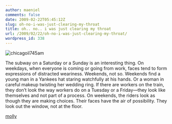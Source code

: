 ```yaml
---
author: maeniel
comments: false
date: 2009-02-22T05:45:12Z
slug: oh-no-i-was-just-clearing-my-throat
title: oh.. no.. i was just clearing my throat
url: /2009/02/22/oh-no-i-was-just-clearing-my-throat/
wordpress_id: 338
---
```


![chicagoil745am](https://maeniel.files.wordpress.com/2009/02/chicagoil745am.jpg)

The subway on a Saturday or a Sunday is an interesting thing. On weekdays, when everyone is coming or going from work, faces tend to form expressions of distracted weariness. Weekends, not so.  Weekends find a young man in a Yankees hat staring watchfully at his hands. Or a woman in careful makeup twisting her wedding ring. If there are workers on the train, they don’t look the way workers do on a Tuesday or a Friday—they look like themselves and not part of a process.  On weekends, the riders look as though they are making choices. Their faces have the air of possibility. They look out the window, not at the floor.

[molly](http://magicmolly.tumblr.com/)

